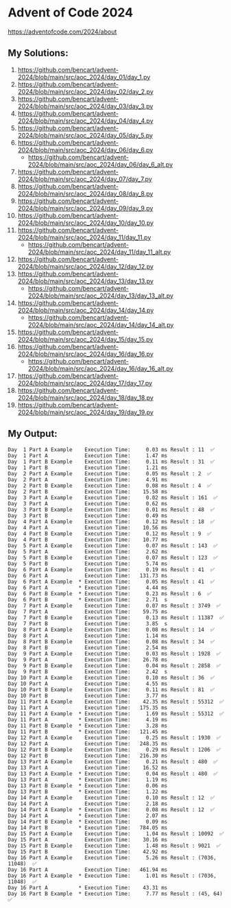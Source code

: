 # Advent of Code 2024

https://adventofcode.com/2024/about

## My Solutions:

1. https://github.com/bencart/advent-2024/blob/main/src/aoc_2024/day_01/day_1.py
2. https://github.com/bencart/advent-2024/blob/main/src/aoc_2024/day_02/day_2.py
3. https://github.com/bencart/advent-2024/blob/main/src/aoc_2024/day_03/day_3.py
4. https://github.com/bencart/advent-2024/blob/main/src/aoc_2024/day_04/day_4.py
5. https://github.com/bencart/advent-2024/blob/main/src/aoc_2024/day_05/day_5.py
6. https://github.com/bencart/advent-2024/blob/main/src/aoc_2024/day_06/day_6.py
    - https://github.com/bencart/advent-2024/blob/main/src/aoc_2024/day_06/day_6_alt.py
7. https://github.com/bencart/advent-2024/blob/main/src/aoc_2024/day_07/day_7.py
8. https://github.com/bencart/advent-2024/blob/main/src/aoc_2024/day_08/day_8.py
9. https://github.com/bencart/advent-2024/blob/main/src/aoc_2024/day_09/day_9.py
10. https://github.com/bencart/advent-2024/blob/main/src/aoc_2024/day_10/day_10.py
11. https://github.com/bencart/advent-2024/blob/main/src/aoc_2024/day_11/day_11.py
    - https://github.com/bencart/advent-2024/blob/main/src/aoc_2024/day_11/day_11_alt.py
12. https://github.com/bencart/advent-2024/blob/main/src/aoc_2024/day_12/day_12.py
13. https://github.com/bencart/advent-2024/blob/main/src/aoc_2024/day_13/day_13.py
    - https://github.com/bencart/advent-2024/blob/main/src/aoc_2024/day_13/day_13_alt.py
14. https://github.com/bencart/advent-2024/blob/main/src/aoc_2024/day_14/day_14.py
    - https://github.com/bencart/advent-2024/blob/main/src/aoc_2024/day_14/day_14_alt.py
15. https://github.com/bencart/advent-2024/blob/main/src/aoc_2024/day_15/day_15.py
16. https://github.com/bencart/advent-2024/blob/main/src/aoc_2024/day_16/day_16.py
    - https://github.com/bencart/advent-2024/blob/main/src/aoc_2024/day_16/day_16_alt.py
17. https://github.com/bencart/advent-2024/blob/main/src/aoc_2024/day_17/day_17.py
18. https://github.com/bencart/advent-2024/blob/main/src/aoc_2024/day_18/day_18.py
19. https://github.com/bencart/advent-2024/blob/main/src/aoc_2024/day_19/day_19.py

## My Output:

```text
Day  1 Part A Example    Execution Time:     0.03 ms Result : 11  ✅
Day  1 Part A            Execution Time:     1.47 ms 
Day  1 Part B Example    Execution Time:     0.11 ms Result : 31  ✅
Day  1 Part B            Execution Time:     1.21 ms 
Day  2 Part A Example    Execution Time:     0.05 ms Result : 2  ✅
Day  2 Part A            Execution Time:     4.91 ms 
Day  2 Part B Example    Execution Time:     0.08 ms Result : 4  ✅
Day  2 Part B            Execution Time:    15.58 ms 
Day  3 Part A Example    Execution Time:     0.02 ms Result : 161  ✅
Day  3 Part A            Execution Time:     0.62 ms 
Day  3 Part B Example    Execution Time:     0.01 ms Result : 48  ✅
Day  3 Part B            Execution Time:     0.49 ms 
Day  4 Part A Example    Execution Time:     0.12 ms Result : 18  ✅
Day  4 Part A            Execution Time:    10.56 ms 
Day  4 Part B Example    Execution Time:     0.12 ms Result : 9  ✅
Day  4 Part B            Execution Time:    10.77 ms 
Day  5 Part A Example    Execution Time:     0.07 ms Result : 143  ✅
Day  5 Part A            Execution Time:     2.62 ms 
Day  5 Part B Example    Execution Time:     0.07 ms Result : 123  ✅
Day  5 Part B            Execution Time:     5.74 ms 
Day  6 Part A Example    Execution Time:     0.19 ms Result : 41  ✅
Day  6 Part A            Execution Time:   131.73 ms 
Day  6 Part A Example  * Execution Time:     0.05 ms Result : 41  ✅
Day  6 Part A          * Execution Time:     4.44 ms 
Day  6 Part B Example  * Execution Time:     0.23 ms Result : 6  ✅
Day  6 Part B          * Execution Time:     2.71  s 
Day  7 Part A Example    Execution Time:     0.07 ms Result : 3749  ✅
Day  7 Part A            Execution Time:    59.75 ms 
Day  7 Part B Example    Execution Time:     0.13 ms Result : 11387  ✅
Day  7 Part B            Execution Time:     3.85  s 
Day  8 Part A Example    Execution Time:     0.08 ms Result : 14  ✅
Day  8 Part A            Execution Time:     1.14 ms 
Day  8 Part B Example    Execution Time:     0.08 ms Result : 34  ✅
Day  8 Part B            Execution Time:     2.54 ms 
Day  9 Part A Example    Execution Time:     0.03 ms Result : 1928  ✅
Day  9 Part A            Execution Time:    26.78 ms 
Day  9 Part B Example    Execution Time:     0.04 ms Result : 2858  ✅
Day  9 Part B            Execution Time:     2.42  s 
Day 10 Part A Example    Execution Time:     0.10 ms Result : 36  ✅
Day 10 Part A            Execution Time:     4.55 ms 
Day 10 Part B Example    Execution Time:     0.11 ms Result : 81  ✅
Day 10 Part B            Execution Time:     3.77 ms 
Day 11 Part A Example    Execution Time:    42.35 ms Result : 55312  ✅
Day 11 Part A            Execution Time:   175.35 ms 
Day 11 Part A Example  * Execution Time:     1.69 ms Result : 55312  ✅
Day 11 Part A          * Execution Time:     4.19 ms 
Day 11 Part B Example  * Execution Time:     3.28 ms 
Day 11 Part B          * Execution Time:   121.45 ms 
Day 12 Part A Example    Execution Time:     0.25 ms Result : 1930  ✅
Day 12 Part A            Execution Time:   248.35 ms 
Day 12 Part B Example    Execution Time:     0.29 ms Result : 1206  ✅
Day 12 Part B            Execution Time:   216.30 ms 
Day 13 Part A Example    Execution Time:     0.21 ms Result : 480  ✅
Day 13 Part A            Execution Time:    16.52 ms 
Day 13 Part A Example  * Execution Time:     0.04 ms Result : 480  ✅
Day 13 Part A          * Execution Time:     1.19 ms 
Day 13 Part B Example  * Execution Time:     0.06 ms 
Day 13 Part B          * Execution Time:     1.22 ms 
Day 14 Part A Example    Execution Time:     0.10 ms Result : 12  ✅
Day 14 Part A            Execution Time:     2.18 ms 
Day 14 Part A Example  * Execution Time:     0.08 ms Result : 12  ✅
Day 14 Part A          * Execution Time:     2.07 ms 
Day 14 Part B Example  * Execution Time:     0.09 ms 
Day 14 Part B          * Execution Time:   784.05 ms 
Day 15 Part A Example    Execution Time:     1.04 ms Result : 10092  ✅
Day 15 Part A            Execution Time:    30.16 ms 
Day 15 Part B Example    Execution Time:     1.48 ms Result : 9021  ✅
Day 15 Part B            Execution Time:    42.92 ms 
Day 16 Part A Example    Execution Time:     5.26 ms Result : (7036, 11048)  ✅
Day 16 Part A            Execution Time:   461.94 ms 
Day 16 Part A Example  * Execution Time:     1.01 ms Result : (7036, 11048)  ✅
Day 16 Part A          * Execution Time:    43.31 ms 
Day 16 Part B Example  * Execution Time:     7.77 ms Result : (45, 64)  ✅

